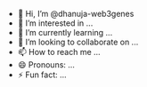 - 👋 Hi, I’m @dhanuja-web3genes
- 👀 I’m interested in ...
- 🌱 I’m currently learning ...
- 💞️ I’m looking to collaborate on ...
- 📫 How to reach me ...
- 😄 Pronouns: ...
- ⚡ Fun fact: ...

<!---
dhanuja-web3genes/dhanuja-web3genes is a ✨ special ✨ repository because its `README.md` (this file) appears on your GitHub profile.
You can click the Preview link to take a look at your changes.
--->
